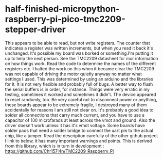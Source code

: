 # half-finished-micropython-raspberry-pi-pico-tmc2209-stepper-driver
This appears to be able to read, but not write registers. The counter that indicates a register was written increments, but when you read it back it's unchanged.  It's possible my board was borked or something.I'm putting it up to help the next person.
See the TMC2209 datasheet for mor information on how things work.
Read the code to determine the names of the different registers etc.
I halted the work on this when it became clear the TMC2209 was not capable of driving the motor quietly anyway no matter what settings I used.  This was determined by using an arduino and the libraries for it.
It is not very flexible and probably full of bugs.
A better way to flush the serial buffers is in order, for instance.
Things were very erratic in my testing, sometimes it worked and sometimes it didn't.  The device appeared to reset randomly, too.
Be very careful not to disconnect power or anything, these boards appear to be extremely fragile, I destroyed many of them accidentally for reasons I am still not clear on.  It's probably a good idea to solder all connections that carry much current, and you have to use a capacitor of 100 microfarads at least across the vmot and ground.
Also the driver doesn't work unless it has it's vmot voltage.  Some boards have solder pads that need a solder bridge to connect the uart pin to the actual chip, like a jumper.
Read the description carefully of the other github project I link to below, it has many important warnings and points.
This is derived from this library, which is in turn in development : https://github.com/Chr157i4n/TMC2209_Raspberry_Pi
